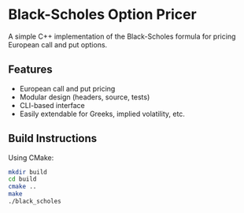 # Black-Scholes Option Pricer

A simple C++ implementation of the Black-Scholes formula for pricing European call and put options.

## Features
- European call and put pricing
- Modular design (headers, source, tests)
- CLI-based interface
- Easily extendable for Greeks, implied volatility, etc.

## Build Instructions

Using CMake:
```bash
mkdir build
cd build
cmake ..
make
./black_scholes
